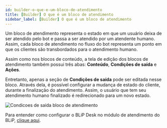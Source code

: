 ```yaml
---
id: builder-o-que-e-um-bloco-de-atendimento
title: [Builder] O que é um bloco de atendimento
sidebar_label: [Builder] O que é um bloco de atendimento
---
```

Um bloco de atendimento representa o estado em que um usuário deixa de ser atendido pelo bot e passa a ser atendido por um atendente humano. Assim, cada bloco de atendimento no fluxo do bot representa um ponto em que os clientes são transbordados para o atendimento humano.

Assim como nos blocos de conteúdo, a tela de edição dos blocos de atendimento também possui três abas: **Conteúdo**, **Condições de saída** e **Ações**.

Entretanto, apenas a seção de **Condições de saída** pode ser editada nesse bloco. Através dela, é possível configurar a mudança de estado do cliente, durante a finalização do atendimento. Assim, o usuário que tem seu atendimento humano finalizado é redirecionado para um novo estado.

![Condicoes de saida bloco de atendimento](/img/builder/builder-o-que-e-um-bloco-de-atendimento-1.png)

Para entender como configurar o BLiP Desk no módulo de atendimento do BLiP, [clique aqui](https://help.blip.ai/hc/pt-br/articles/360001215251?flash_digest=ac633a3e35d911da8949026d057ab284ea3f0acb).
